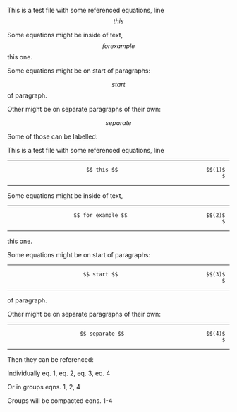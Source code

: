 This is a test file with some referenced equations, line $$ this $$

Some equations might be inside of text, $$ for example $$ this one.

Some equations might be on start of paragraphs:

$$ start $$ of paragraph.

Other might be on separate paragraphs of their own:

$$ separate $$

Some of those can be labelled:

This is a test file with some referenced equations, line

<div id="eq:0">

  ---------------------------------------------------------------- ------
                             $$ this $$                            $$(1)$
                                                                        $
  ---------------------------------------------------------------- ------

</div>

Some equations might be inside of text,

<div id="eq:1">

  ---------------------------------------------------------------- ------
                         $$ for example $$                         $$(2)$
                                                                        $
  ---------------------------------------------------------------- ------

</div>

this one.

Some equations might be on start of paragraphs:

<div id="eq:2">

  ---------------------------------------------------------------- ------
                            $$ start $$                            $$(3)$
                                                                        $
  ---------------------------------------------------------------- ------

</div>

of paragraph.

Other might be on separate paragraphs of their own:

<div id="eq:3">

  ---------------------------------------------------------------- ------
                           $$ separate $$                          $$(4)$
                                                                        $
  ---------------------------------------------------------------- ------

</div>

Then they can be referenced:

Individually eq. 1, eq. 2, eq. 3, eq. 4

Or in groups eqns. 1, 2, 4

Groups will be compacted eqns. 1-4
